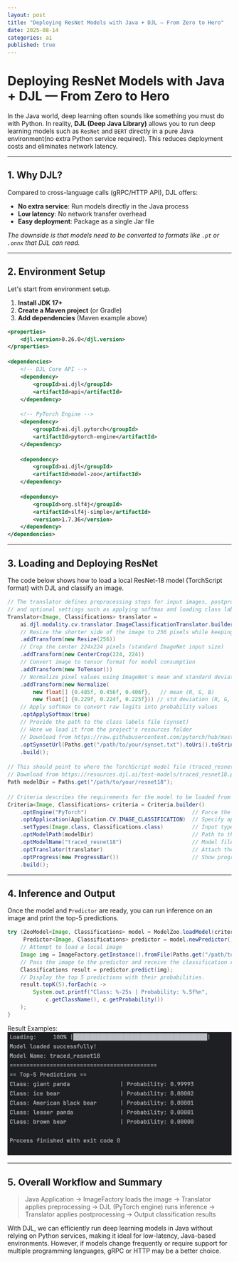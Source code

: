 ```yaml
---
layout: post
title: "Deploying ResNet Models with Java + DJL — From Zero to Hero"
date: 2025-08-14
categories: ai
published: true
---
```


# Deploying ResNet Models with Java + DJL — From Zero to Hero
In the Java world, deep learning often sounds like something you must do with Python. In reality, **DJL (Deep Java Library)** allows you to run deep learning models such as `ResNet` and `BERT` directly in a pure Java environment(no extra Python service required). This reduces deployment costs and eliminates network latency. 

---

## 1. Why DJL?
Compared to cross-language calls (gRPC/HTTP API), DJL offers:
- **No extra service**: Run models directly in the Java process
- **Low latency**: No network transfer overhead
- **Easy deployment**: Package as a single Jar file

*The downside is that models need to be converted to formats like `.pt` or `.onnx` that DJL can read.*

---

## 2. Environment Setup
Let's start from environment setup.
1. **Install JDK 17+** 
2. **Create a Maven project** (or Gradle)
3. **Add dependencies** (Maven example above) 

```xml
<properties>
    <djl.version>0.26.0</djl.version>
</properties>

<dependencies>
    <!-- DJL Core API -->
    <dependency>
        <groupId>ai.djl</groupId>
        <artifactId>api</artifactId>
    </dependency>

    <!-- PyTorch Engine -->
    <dependency>
        <groupId>ai.djl.pytorch</groupId>
        <artifactId>pytorch-engine</artifactId>
    </dependency>

    <dependency>
        <groupId>ai.djl</groupId>
        <artifactId>model-zoo</artifactId>
    </dependency>

    <dependency>
        <groupId>org.slf4j</groupId>
        <artifactId>slf4j-simple</artifactId>
        <version>1.7.36</version>
    </dependency>
</dependencies>
```

---

## 3. Loading and Deploying ResNet
The code below shows how to load a local ResNet-18 model (TorchScript format) with DJL and classify an image.
```java
// The translator defines preprocessing steps for input images, postprocessing steps for model outputs,
// and optional settings such as applying softmax and loading class labels (synset).
Translator<Image, Classifications> translator =
    ai.djl.modality.cv.translator.ImageClassificationTranslator.builder()
    // Resize the shorter side of the image to 256 pixels while keeping aspect ratio
    .addTransform(new Resize(256))
    // Crop the center 224x224 pixels (standard ImageNet input size)
    .addTransform(new CenterCrop(224, 224))
    // Convert image to tensor format for model consumption
    .addTransform(new ToTensor())
    // Normalize pixel values using ImageNet's mean and standard deviation
    .addTransform(new Normalize(
        new float[] {0.485f, 0.456f, 0.406f},   // mean (R, G, B)
        new float[] {0.229f, 0.224f, 0.225f})) // std deviation (R, G, B)
    // Apply softmax to convert raw logits into probability values
    .optApplySoftmax(true)
    // Provide the path to the class labels file (synset)
    // Here we load it from the project's resources folder
    // Download from https://raw.githubusercontent.com/pytorch/hub/master/imagenet_classes.txt
    .optSynsetUrl(Paths.get("/path/to/your/synset.txt").toUri().toString())
    .build();

// This should point to where the TorchScript model file (traced_resnet18.pt) is stored.
// Download from https://resources.djl.ai/test-models/traced_resnet18.pt
Path modelDir = Paths.get("/path/to/your/resnet18");

// Criteria describes the requirements for the model to be loaded from the Model Zoo or local path.
Criteria<Image, Classifications> criteria = Criteria.builder()
    .optEngine("PyTorch")                                 // Force the PyTorch engine
    .optApplication(Application.CV.IMAGE_CLASSIFICATION)  // Specify application domain
    .setTypes(Image.class, Classifications.class)         // Input type: Image, Output type: Classifications
    .optModelPath(modelDir)                               // Path to the model directory
    .optModelName("traced_resnet18")                      // Model file name (without .pt extension)
    .optTranslator(translator)                            // Attach the translator for preprocessing/postprocessing
    .optProgress(new ProgressBar())                       // Show progress bar during model loading
    .build();
```

---

## 4. Inference and Output
Once the model and `Predictor` are ready, you can run inference on an image and print the top-5 predictions.
```java
try (ZooModel<Image, Classifications> model = ModelZoo.loadModel(criteria);
     Predictor<Image, Classifications> predictor = model.newPredictor()) {
    // Attempt to load a local image
    Image img = ImageFactory.getInstance().fromFile(Paths.get("/path/to/your/image.png"));
    // Pass the image to the predictor and receive the classification results.
    Classifications result = predictor.predict(img);
    // Display the top 5 predictions with their probabilities.
    result.topK(5).forEach(c ->
        System.out.printf("Class: %-25s | Probability: %.5f%n",
            c.getClassName(), c.getProbability())
    );
}
```

Result Examples:
![Result Examples](/assets/images/2025_08_14_djl_result_example.png)

---

## 5. Overall Workflow and Summary
> Java Application -> ImageFactory loads the image -> Translator applies preprocessing -> DJL (PyTorch engine) runs inference -> Translator applies postprocessing -> Output classification results

With DJL, we can efficiently run deep learning models in Java without relying on Python services, making it ideal for low-latency, Java-based environments. However, if models change frequently or require support for multiple programming languages, gRPC or HTTP may be a better choice.
